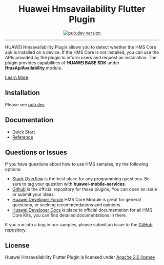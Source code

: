 <p align="center">
  <h1 align="center">Huawei Hmsavailability Flutter Plugin</h1>
</p>


<p align="center">
  <a href="https://pub.dev/packages/huawei_hmsavailability"><img src="https://img.shields.io/pub/v/huawei_hmsavailability?style=for-the-badge" alt="pub.dev version"></a>
</p>

----

HUAWEI Hmsavailability Plugin allows you to detect whether the HMS Core apk is installed on a device. If the HMS Core is not installed, you can use the APIs provided by the plugin to inform users and request an installation. The plugin provides capabilities of **HUAWEI BASE SDK** under **HmsApiAvailability** module.

[Learn More](https://developer.huawei.com/consumer/en/doc/development/HMS-Plugin-Guides/introduction-0000001128351789?ha_source=hms1)

## Installation

Please see [pub.dev](https://pub.dev/packages/huawei_hmsavailability/install).

## Documentation

- [Quick Start](https://developer.huawei.com/consumer/en/doc/development/HMS-Plugin-Guides/detection-of-hms-core-0000001081616060?ha_source=hms1)
- [Reference](https://developer.huawei.com/consumer/en/doc/development/HMS-Plugin-References/overview-0000001081433280?ha_source=hms1)

## Questions or Issues

If you have questions about how to use HMS samples, try the following options:
- [Stack Overflow](https://stackoverflow.com/questions/tagged/huawei-mobile-services) is the best place for any programming questions. Be sure to tag your question with 
**huawei-mobile-services**.
- [Github](https://github.com/HMS-Core/hms-flutter-plugin) is the official repository for these plugins, You can open an issue or submit your ideas.
- [Huawei Developer Forum](https://forums.developer.huawei.com/forumPortal/en/home?fid=0101187876626530001?ha_source=hms1) HMS Core Module is great for general questions, or seeking recommendations and opinions.
- [Huawei Developer Docs](https://developer.huawei.com/consumer/en/doc/overview/HMS-Core-Plugin?ha_source=hms1) is place to official documentation for all HMS Core Kits, you can find detailed documentations in there.

If you run into a bug in our samples, please submit an issue to the [GitHub repository](https://github.com/HMS-Core/hms-flutter-plugin).

## License

Huawei Hmsavailability Flutter Plugin is licensed under [Apache 2.0 license](LICENSE)

